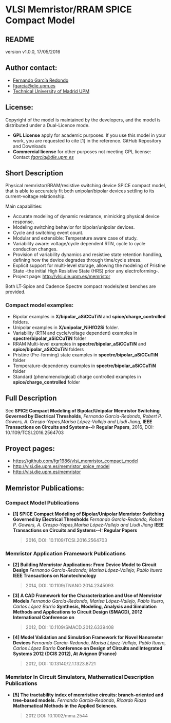 # VLSI Memristor/RRAM SPICE Compact Model
## README

version v1.0.0, 17/05/2016

## Author contact:
* [Fernando García Redondo](http://www.fernandeando.com)
* [fgarcia@die.upm.es](mailto:fgarcia@die.upm.es)
* [Technical University of Madrid UPM](lsi.die.upm.es/)

## License:
Copyright of the model is maintained by the developers,
and the model is distributed under a Dual-Licence mode.

* **GPL License** apply for academic purposes.
If you use this model in your work, you are requested to cite [1] in the reference.
GitHub Repository and Downloads
* **Commercial license** for other purposes not meeting GPL license: Contact *fgarcia@die.upm.es*

## Short Description
Physical memristor/RRAM/resistive switching device SPICE compact model,
that is able to accurately fit both unipolar/bipolar devices settling to its
current-voltage relationship.

Main capabilities:
* Accurate modeling of dynamic resistance, mimicking physical device response.
* Modeling switching behavior for bipolar/unipolar devices.
* Cycle and switching event count.
* Modular and extensible: Temperature aware case of study.
* Variability aware: voltage/cycle dependent RTN, cycle to cycle conduction changes.
* Provision of variability dynamics and resistive state
retention handling, defining how the device degrades
through time/cycle stress.
* Explicit support for multi-level storage, allowing
the modeling of Pristine State -the initial High
Resistive State (HRS) prior any electroforming-.
* Project page: http://vlsi.die.upm.es/memristor

Both LT-Spice and Cadence Spectre compact models/test benches
are provided.

### Compact model examples:
* Bipolar examples in **X/bipolar_aSiCCuTiN** and **spice/charge_controlled** folders.
* Unipolar examples in **X/unipolar_NiHfO2Si** folder.
* Variability (RTN and cycle/voltage dependent) examples in **spectre/bipolar_aSiCCuTiN** folder
* RRAM Multi-level examples in **spectre/bipolar_aSiCCuTiN** and **spice/bipolar_aSiCCuTiN** folders
* Pristine (Pre-forming) state examples in **spectre/bipolar_aSiCCuTiN** folder
* Temperature-dependency examples in **spectre/bipolar_aSiCCuTiN** folder
* Standard (phenomenological) charge controlled examples in **spice/charge_controlled** folder

## Full Description
See **SPICE Compact Modeling of Bipolar/Unipolar Memristor Switching Governed by Electrical Thresholds**,
*Fernando García-Redondo, Robert P. Gowers, A. Crespo-Yepes,Marisa López-Vallejo and Liudi Jiang*,
**IEEE Transactions on Circuits and Systems--I: Regular Papers**,
2016, DOI: 10.1109/TCSI.2016.2564703

## Proyect pages:
* https://github.com/fgr1986/vlsi_memristor_compact_model
* http://vlsi.die.upm.es/memristor_spice_model
* http://vlsi.die.upm.es/memristor

## Memristor Publications:
### Compact Model Publications
* **[1] SPICE Compact Modeling of Bipolar/Unipolar Memristor Switching Governed by Electrical Thresholds**
  *Fernando García-Redondo, Robert P. Gowers, A. Crespo-Yepes,Marisa López-Vallejo and Liudi Jiang*
  **IEEE Transactions on Circuits and Systems--I: Regular Papers**
  > 2016, DOI: 10.1109/TCSI.2016.2564703

### Memristor Application Framework Publications
* **[2] Building Memristor Applications: From Device Model to Circuit Design**
  *Fernando García-Redondo; Marisa López-Vallejo; Pablo Ituero*
  **IEEE Transactions on Nanotechnology**
  > 2014, DOI: 10.1109/TNANO.2014.2345093

* **[3] A CAD Framework for the Characterization and Use of Memristor Models**
  *Fernando García-Redondo, Marisa López-Vallejo, Pablo Ituero, Carlos López Barrio*
  **Synthesis, Modeling, Analysis and Simulation Methods and Applications to Circuit Design (SMACD), 2012 International Conference on**
  > 2012, DOI: 10.1109/SMACD.2012.6339408

* **[4] Model Validation and Simulation Framework for Novel Nanometer Devices**
  *Fernando García-Redondo, Marisa López-Vallejo, Pablo Ituero, Carlos López Barrio*
  **Conference on Design of Circuits and Integrated Systems 2012 (DCIS 2012), At Avignon (France)**
  > 2012, DOI: 10.13140/2.1.1323.8721

### Memristor In Circuit Simulators, Mathematical Description Publications
* **[5] The tractability index of memristive circuits: branch-oriented and tree-based models.**
  *Fernando García-Redondo, Ricardo Riaza*
  **Mathematical Methods in the Applied Sciences.**
  > 2012 DOI: 10.1002/mma.2544
